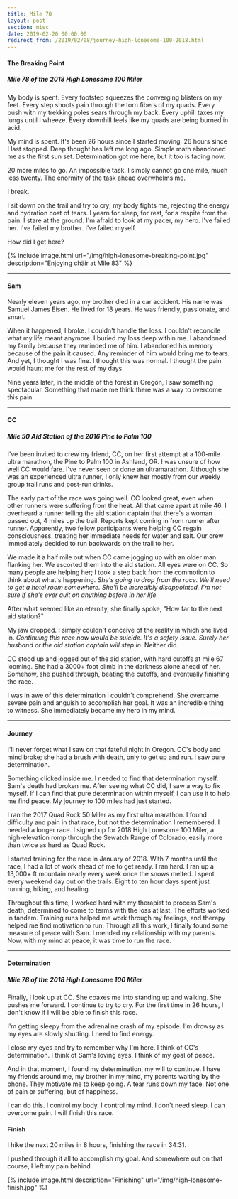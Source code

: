 ```yaml
---
title: Mile 78
layout: post
section: misc
date: 2019-02-20 00:00:00
redirect_from: /2019/02/08/journey-high-lonesome-100-2018.html
---
```


#### The Breaking Point

##### Mile 78 of the 2018 High Lonesome 100 Miler

My body is spent. Every footstep squeezes the converging blisters on my feet. Every step shoots pain through the torn fibers of my quads. Every push with my trekking poles sears through my back. Every uphill taxes my lungs until I wheeze. Every downhill feels like my quads are being burned in acid.

My mind is spent. It's been 26 hours since I started moving; 26 hours since I last stopped. Deep thought has left me long ago. Simple math abandoned me as the first sun set. Determination got me here, but it too is fading now.

20 more miles to go. An impossible task. I simply cannot go one mile, much less twenty. The enormity of the task ahead overwhelms me.

I break.

I sit down on the trail and try to cry; my body fights me, rejecting the energy and hydration cost of tears. I yearn for sleep, for rest, for a respite from the pain. I stare at the ground. I'm afraid to look at my pacer, my hero. I've failed her. I've failed my brother. I've failed myself.

How did I get here?

<!--break-->

{% include image.html url="/img/high-lonesome-breaking-point.jpg" description="Enjoying chäir at Mile 83" %}

---

#### Sam

Nearly eleven years ago, my brother died in a car accident. His name was Samuel James Eisen. He lived for 18 years. He was friendly, passionate, and smart.

When it happened, I broke. I couldn't handle the loss. I couldn't reconcile what my life meant anymore. I buried my loss deep within me. I abandoned my family because they reminded me of him. I abandoned his memory because of the pain it caused. Any reminder of him would bring me to tears. And yet, I thought I was fine. I thought this was normal. I thought the pain would haunt me for the rest of my days.

Nine years later, in the middle of the forest in Oregon, I saw something spectacular. Something that made me think there was a way to overcome this pain.

---

#### CC

##### Mile 50 Aid Station of the 2016 Pine to Palm 100

I've been invited to crew my friend, CC, on her first attempt at a 100-mile ultra marathon, the Pine to Palm 100 in Ashland, OR. I was unsure of how well CC would fare. I've never seen or done an ultramarathon. Although she was an experienced ultra runner, I only knew her mostly from our weekly group trail runs and post-run drinks.

The early part of the race was going well. CC looked great, even when other runners were suffering from the heat. All that came apart at mile 46. I overheard a runner telling the aid station captain that there's a woman passed out, 4 miles up the trail. Reports kept coming in from runner after runner. Apparently, two fellow participants were helping CC regain consciousness, treating her immediate needs for water and salt. Our crew immediately decided to run backwards on the trail to her.

We made it a half mile out when CC came jogging up with an older man flanking her. We escorted them into the aid station. All eyes were on CC. So many people are helping her; I took a step back from the commotion to think about what's happening. *She's going to drop from the race. We'll need to get a hotel room somewhere. She'll be incredibly disappointed. I'm not sure if she's ever quit on anything before in her life.*

After what seemed like an eternity, she finally spoke, "How far to the next aid station?"

My jaw dropped. I simply couldn't conceive of the reality in which she lived in. *Continuing this race now would be suicide. It's a safety issue. Surely her husband or the aid station captain will step in.* Neither did.

CC stood up and jogged out of the aid station, with hard cutoffs at mile 67 looming. She had a 3000+ foot climb in the darkness alone ahead of her. Somehow, she pushed through, beating the cutoffs, and eventually finishing the race.

I was in awe of this determination I couldn't comprehend. She overcame severe pain and anguish to accomplish her goal. It was an incredible thing to witness. She immediately became my hero in my mind.

---

#### Journey

I'll never forget what I saw on that fateful night in Oregon. CC's body and mind broke; she had a brush with death, only to get up and run. I saw pure determination.

Something clicked inside me. I needed to find that determination myself. Sam's death had broken me. After seeing what CC did, I saw a way to fix myself. If I can find that pure determination within myself, I can use it to help me find peace. My journey to 100 miles had just started.

I ran the 2017 Quad Rock 50 Miler as my first ultra marathon. I found difficulty and pain in that race, but not the determination I remembered. I needed a longer race. I signed up for 2018 High Lonesome 100 Miler, a high-elevation romp through the Sewatch Range of Colorado, easily more than twice as hard as Quad Rock.

I started training for the race in January of 2018. With 7 months until the race, I had a lot of work ahead of me to get ready. I ran hard. I ran up a 13,000+ ft mountain nearly every week once the snows melted. I spent every weekend day out on the trails. Eight to ten hour days spent just running, hiking, and healing.

Throughout this time, I worked hard with my therapist to process Sam's death, determined to come to terms with the loss at last. The efforts worked in tandem. Training runs helped me work through my feelings, and therapy helped me find motivation to run. Through all this work, I finally found some measure of peace with Sam. I mended my relationship with my parents. Now, with my mind at peace, it was time to run the race.

---

#### Determination

##### Mile 78 of the 2018 High Lonesome 100 Miler

Finally, I look up at CC. She coaxes me into standing up and walking. She pushes me forward. I continue to try to cry. For the first time in 26 hours, I don't know if I will be able to finish this race.

I'm getting sleepy from the adrenaline crash of my episode. I'm drowsy as my eyes are slowly shutting. I need to find energy.

I close my eyes and try to remember why I'm here. I think of CC's determination. I think of Sam's loving eyes. I think of my goal of peace.

And in that moment, I found my determination, my will to continue. I have my friends around me, my brother in my mind, my parents waiting by the phone. They motivate me to keep going. A tear runs down my face. Not one of pain or suffering, but of happiness.

I can do this. I control my body. I control my mind. I don't need sleep. I can overcome pain. I will finish this race.

#### Finish

I hike the next 20 miles in 8 hours, finishing the race in 34:31.

I pushed through it all to accomplish my goal. And somewhere out on that course, I left my pain behind.

{% include image.html description="Finishing" url="/img/high-lonesome-finish.jpg" %}
